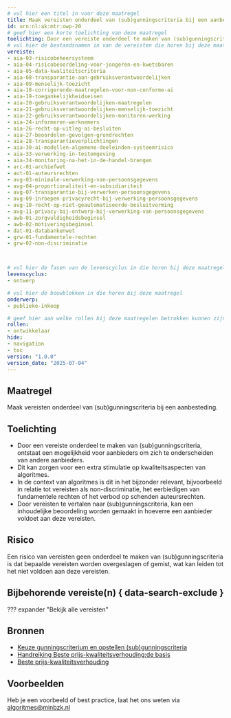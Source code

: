 ```yaml
---
# vul hier een titel in voor deze maatregel
title: Maak vereisten onderdeel van (sub)gunningscriteria bij een aanbesteding
id: urn:nl:ak:mtr:owp-20
# geef hier een korte toelichting van deze maatregel
toelichting: Door een vereiste onderdeel te maken van (sub)gunningscriteria, ontstaat een mogelijkheid voor aanbieders om zich te onderscheiden van andere aanbieders. Dit kan zorgen voor een extra stimulatie op kwaliteitsaspecten van algoritmes.
# vul hier de bestandsnamen in van de vereisten die horen bij deze maatregel
vereiste:
- aia-03-risicobeheersysteem
- aia-04-risicobeoordeling-voor-jongeren-en-kwetsbaren
- aia-05-data-kwaliteitscriteria
- aia-08-transparantie-aan-gebruiksverantwoordelijken
- aia-09-menselijk-toezicht
- aia-18-corrigerende-maatregelen-voor-non-conforme-ai
- aia-19-toegankelijkheidseisen
- aia-20-gebruiksverantwoordelijken-maatregelen
- aia-21-gebruiksverantwoordelijken-menselijk-toezicht
- aia-22-gebruiksverantwoordelijken-monitoren-werking
- aia-24-informeren-werknemers
- aia-26-recht-op-uitleg-ai-besluiten
- aia-27-beoordelen-gevolgen-grondrechten
- aia-28-transparantieverplichtingen
- aia-30-ai-modellen-algemene-doeleinden-systeemrisico
- aia-33-verwerking-in-testomgeving
- aia-34-monitoring-na-het-in-de-handel-brengen
- arc-01-archiefwet
- aut-01-auteursrechten
- avg-03-minimale-verwerking-van-persoonsgegevens
- avg-04-proportionaliteit-en-subsidiariteit
- avg-07-transparantie-bij-verwerken-persoonsgegevens
- avg-09-inroepen-privacyrecht-bij-verwerking-persoonsgegevens
- avg-10-recht-op-niet-geautomatiseerde-besluitvorming
- avg-11-privacy-bij-ontwerp-bij-verwerking-van-persoonsgegevens
- awb-01-zorgvuldigheidsbeginsel
- awb-02-motiveringsbeginsel
- dat-01-databankenwet
- grw-01-fundamentele-rechten
- grw-02-non-discriminatie



# vul hier de fasen van de levenscyclus in die horen bij deze maatregel
levenscyclus:
- ontwerp

# vul hier de bouwblokken in die horen bij deze maatregel
onderwerp:
- publieke-inkoop

# geef hier aan welke rollen bij deze maatregelen betrokken kunnen zijn
rollen:
- ontwikkelaar
hide:
- navigation
- toc
version: "1.0.0"
version_date: "2025-07-04"
---
```


<!-- Let op! onderstaande regel met 'tags' niet weghalen! Deze maakt automatisch de knopjes op basis van de metadata  -->
<!-- tags -->

## Maatregel
<!-- Vul hier een omschrijving in van wat deze maatregel inhoudt. -->
Maak vereisten onderdeel van (sub)gunningscriteria bij een aanbesteding.

## Toelichting
<!-- Geef hier een toelichting van deze maatregel -->
- Door een vereiste onderdeel te maken van (sub)gunningscriteria, ontstaat een mogelijkheid voor aanbieders om zich te onderscheiden van andere aanbieders.
- Dit kan zorgen voor een extra stimulatie op kwaliteitsaspecten van algoritmes.
- In de context van algoritmes is dit in het bijzonder relevant, bijvoorbeeld in relatie tot vereisten als non-discriminatie, het eerbiedigen van fundamentele rechten of het verbod op schenden auteursrechten.
- Door vereisten te vertalen naar (sub)gunningscriteria, kan een inhoudelijke beoordeling worden gemaakt in hoeverre een aanbieder voldoet aan deze vereisten.

## Risico
<!-- vul hier het specifieke risico in dat kan worden gemitigeerd met behulp van deze maatregel -->
Een risico van vereisten geen onderdeel te maken van (sub)gunningscriteria is dat bepaalde vereisten worden overgeslagen of gemist, wat kan leiden tot het niet voldoen aan deze vereisten.

## Bijbehorende vereiste(n) { data-search-exclude }
<!-- Hier volgt een lijst met vereisten op basis van de in de metadata ingevulde vereiste -->

<!-- Let op! onderstaande regel met 'list_vereisten_on_maatregelen_page' niet weghalen! Deze maakt automatisch een lijst van bijbehorende verseisten op basis van de metadata  -->

??? expander "Bekijk alle vereisten"
    <!-- list_vereisten_on_maatregelen_page -->

## Bronnen
<!-- Vul hier de relevante bronnen in voor deze maatregel -->

- [Keuze gunningscriterium en opstellen (sub)gunningscriteria](https://www.pianoo.nl/nl/inkoopproces/fase-1-voorbereiden/keuze-gunningscriterium-en-opstellen-subgunningscriteria)
- [Handreiking Beste prijs-kwaliteitsverhouding:de basis](https://www.pianoo.nl/nl/document/21647/handreiking-beste-prijs-kwaliteitverhouding-de-basis)
- [Beste prijs-kwaliteitsverhouding](https://www.pianoo.nl/nl/inkopen-het-kort/hoe-ga-ik-met-de-regels-om/gunningscriteria/beste-prijs-kwaliteitverhouding)


## Voorbeelden
<!-- Voeg hier een voorbeeld toe, door er bijvoorbeeld naar te verwijzen -->

Heb je een voorbeeld of best practice, laat het ons weten via [algoritmes@minbzk.nl](mailto:algoritmes@minbzk.nl)
